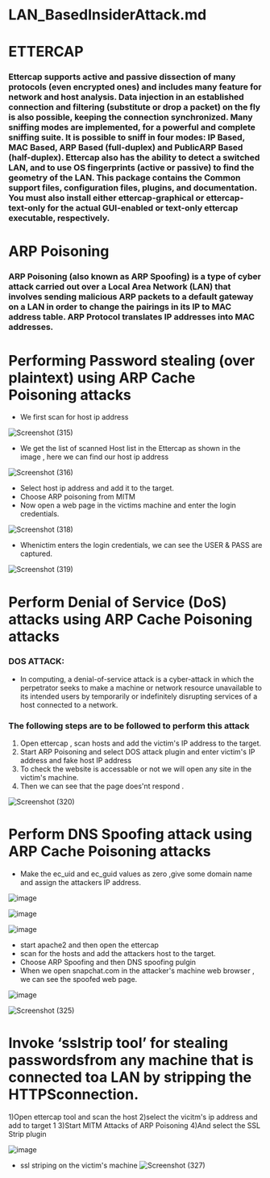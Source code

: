 # LAN_BasedInsiderAttack.md
# ETTERCAP


### Ettercap supports active and passive dissection of many protocols (even encrypted ones) and includes many feature for network and host analysis. Data injection in an established connection and filtering (substitute or drop a packet) on the fly is also possible, keeping the connection synchronized. Many sniffing modes are implemented, for a powerful and complete sniffing suite. It is possible to sniff in four modes: IP Based, MAC Based, ARP Based (full-duplex) and PublicARP Based (half-duplex). Ettercap also has the ability to detect a switched LAN, and to use OS fingerprints (active or passive) to find the geometry of the LAN. This package contains the Common support files, configuration files, plugins, and documentation. You must also install either ettercap-graphical or ettercap-text-only for the actual GUI-enabled or text-only ettercap executable, respectively.

# ARP Poisoning
### ARP Poisoning (also known as ARP Spoofing) is a type of cyber attack carried out over a Local Area Network (LAN) that involves sending malicious ARP packets to a default gateway on a LAN in order to change the pairings in its IP to MAC address table. ARP Protocol translates IP addresses into MAC addresses. 


# Performing Password stealing (over plaintext) using ARP Cache Poisoning attacks
- We first scan for host ip address

![Screenshot (315)](https://user-images.githubusercontent.com/123251017/227991197-e922c1d8-5063-494c-888a-035b9276a975.png)


- We get the list of scanned Host list in the Ettercap as shown in the image , here we can find our host ip address

![Screenshot (316)](https://user-images.githubusercontent.com/123251017/227992069-07281334-6560-4d1d-9ec2-75ed34fc4da7.png)

- Select host ip address and add it to the target.
- Choose ARP poisoning from MITM
- Now open a web page in the victims machine and enter the login credentials.

![Screenshot (318)](https://user-images.githubusercontent.com/123251017/227992948-c496d7db-8f29-4fa4-a2ab-92254b552b02.png)

- Whenictim enters the login credentials, we can see the USER & PASS are captured.

![Screenshot (319)](https://user-images.githubusercontent.com/123251017/227993599-21b69ce9-1cf6-4f9b-9be1-5ba2b9bc73f2.png)


# Perform Denial of Service (DoS) attacks using ARP Cache Poisoning attacks 

### DOS ATTACK:
- In computing, a denial-of-service attack is a cyber-attack in which the perpetrator seeks to make a machine or network resource unavailable to its intended users by temporarily or indefinitely disrupting services of a host connected to a network.

### The following steps are to be followed to perform this attack
1. Open ettercap , scan hosts and add the victim's IP address to the target.
2. Start ARP Poisoning and select DOS attack plugin and enter victim's IP address and fake host IP address
3. To check the website is accessable or not we will open any site in the victim's machine.
4. Then we can see that the page does'nt respond .

![Screenshot (320)](https://user-images.githubusercontent.com/123251017/227993985-1c68b259-cdc8-4678-b1b2-c01834620e34.png)

#  Perform DNS Spoofing attack using ARP Cache Poisoning attacks 

- Make the ec_uid and ec_guid values as zero ,give some domain name and assign the attackers IP address.

![image](https://user-images.githubusercontent.com/68326118/227768095-16ce5d30-d4d8-42fc-a58e-01e464aa4a53.png)

![image](https://user-images.githubusercontent.com/68326118/227767987-e11b0d5b-f7db-4aa4-9880-4478eb4f5843.png)

![image](https://user-images.githubusercontent.com/68326118/227768060-efe57151-bf1e-4b9c-a06c-c5cc0578e629.png)

-  start apache2 and then open the ettercap 
- scan for the hosts and add the attackers host to the target.
- Choose ARP Spoofing and then DNS spoofing pulgin
- When we open snapchat.com in the attacker's machine web browser , we can see the spoofed web page.

![image](https://user-images.githubusercontent.com/68326118/227766876-3e0a3252-2be0-4a24-897d-6d7221a833a1.png)

![Screenshot (325)](https://user-images.githubusercontent.com/123251017/227994799-4596da6d-83ac-4d48-b34d-2d7c78d8fd3d.png)

#  Invoke ‘sslstrip tool’ for stealing passwordsfrom any machine that is connected toa LAN by stripping the HTTPSconnection. 

 1)Open ettercap tool and scan the host 
 2)select the vicitm's ip address and add to target 1 
 3)Start MITM Attacks of ARP Poisoning 
 4)And select the SSL Strip plugin 
 
![image](https://user-images.githubusercontent.com/68326118/227952722-2608aaac-f09f-428e-bafc-312c185c2427.png)

-  ssl striping on the victim's machine 
![Screenshot (327)](https://user-images.githubusercontent.com/123251017/227995721-7881456b-462d-4a6f-bafb-2064a0a60843.png)

